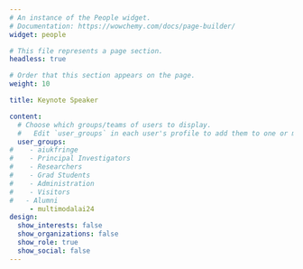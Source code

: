 ```yaml
---
# An instance of the People widget.
# Documentation: https://wowchemy.com/docs/page-builder/
widget: people

# This file represents a page section.
headless: true

# Order that this section appears on the page.
weight: 10

title: Keynote Speaker

content:
  # Choose which groups/teams of users to display.
  #   Edit `user_groups` in each user's profile to add them to one or more of these groups.
  user_groups:
#    - aiukfringe
#    - Principal Investigators
#    - Researchers
#    - Grad Students
#    - Administration
#    - Visitors
#   - Alumni
     - multimodalai24
design:
  show_interests: false
  show_organizations: false
  show_role: true
  show_social: false
---
```

